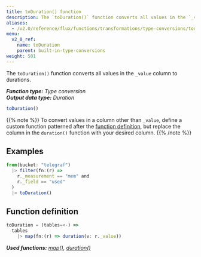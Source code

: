 ```yaml
---
title: toDuration() function
description: The `toDuration()` function converts all values in the `_value` column to durations.
aliases:
  - /v2.0/reference/flux/functions/transformations/type-conversions/toduration
menu:
  v2_0_ref:
    name: toDuration
    parent: built-in-type-conversions
weight: 501
---
```


The `toDuration()` function converts all values in the `_value` column to durations.

_**Function type:** Type conversion_  
_**Output data type:** Duration_

```js
toDuration()
```

{{% note %}}
To convert values in a column other than `_value`, define a custom function
patterned after the [function definition](#function-definition),
but replace the column in the `duration()` function with your desired column.
{{% /note %}}

## Examples
```js
from(bucket: "telegraf")
  |> filter(fn:(r) =>
    r._measurement == "mem" and
    r._field == "used"
  )
  |> toDuration()
```

## Function definition
```js
toDuration = (tables=<-) =>
  tables
    |> map(fn:(r) => duration(v: r._value))
```

_**Used functions:**
[map()](/v2.0/reference/flux/functions/built-in/transformations/map),
[duration()](/v2.0/reference/flux/functions/built-in/transformations/type-conversions/duration)_

